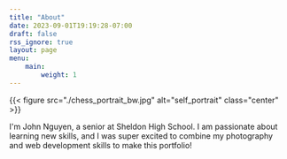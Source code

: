 ```yaml
---
title: "About"
date: 2023-09-01T19:19:28-07:00
draft: false
rss_ignore: true
layout: page
menu:
    main:
        weight: 1
---
```

{{< figure src="./chess_portrait_bw.jpg" alt="self_portrait" class="center" >}}

I'm John Nguyen, a senior at Sheldon High School. I am passionate about learning new skills, and I was super excited to combine my photography and web development skills to make this portfolio!
